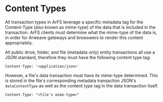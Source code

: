 # Content Types

All transaction types in ArFS leverage a specific metadata tag for the Content-Type (also known as mime-type) of the data that is included in the transaction. ArFS clients must determine what the mime-type of the data is, in order for Arweave gateways and browswers to render this content appropriately.

All public drive, folder, and file (metadata only) entity transactions all use a JSON standard, therefore they must have the following content type tag:

```
Content-Type: '<application/json>'
```

However, a file's data transaction must have its mime-type determined. This is stored in the file's corresponding metadata transaction JSON's `dataContentType` as well as the content type tag in the data transaction itself.

```
Content-Type: "<file's mime-type>"
```